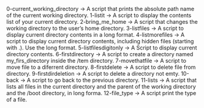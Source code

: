 0-current_working_directory  &rarr;  A script that prints the absolute path name of the current working directory.
1-listit  &rarr;  A script to display the contents list of your current directory.
2-bring_me_home  &rarr;  A script  that changes the working directory to the user’s home directory.
3-listfiles  &rarr; A script to display current directory contents in a long format.
4-listmorefiles  &rarr;  A script to display current directory contents, including hidden files (starting with .). Use the long format.
5-listfilesdigitonly  &rarr; A Script to display current directory contents.
6-firstdirectory  &rarr;  A script to create a directory named my_firs_directory inside the /tem directory.
7-movethatfile  &rarr; A script to move file to a diferrent directory.
8-firstdelete  &rarr; A script to delete file from directory.
9-firstdirdeletion  &rarr;  A script to delete a directory not emty.
10-back  &rarr; A script to go back to the previous directory.
11-lists  &rarr;  A script that lists all files in the current directory and the parent of the working directory and the /boot directory, in long forma.
12-file_type  &rarr;  A script print the type of a file.
